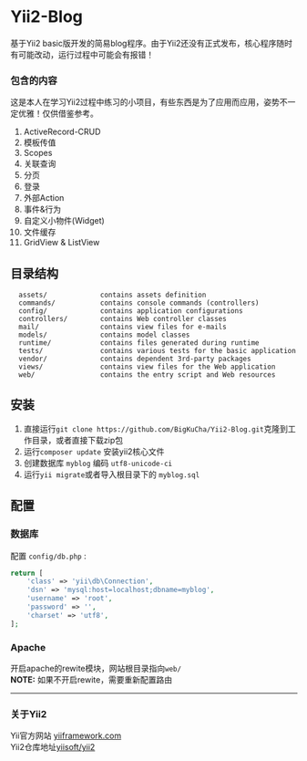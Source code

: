 Yii2-Blog
================================

基于Yii2 basic版开发的简易blog程序。由于Yii2还没有正式发布，核心程序随时有可能改动，运行过程中可能会有报错！

###  包含的内容
这是本人在学习Yii2过程中练习的小项目，有些东西是为了应用而应用，姿势不一定优雅！仅供借鉴参考。  
1.  ActiveRecord-CRUD  
2.  模板传值  
3.  Scopes  
4.  关联查询  
5.  分页  
6.  登录  
7.  外部Action  
8.  事件&行为  
9.  自定义小物件(Widget)  
10.  文件缓存  
11.  GridView & ListView  

目录结构
-------------------

      assets/             contains assets definition
      commands/           contains console commands (controllers)
      config/             contains application configurations
      controllers/        contains Web controller classes
      mail/               contains view files for e-mails
      models/             contains model classes
      runtime/            contains files generated during runtime
      tests/              contains various tests for the basic application
      vendor/             contains dependent 3rd-party packages
      views/              contains view files for the Web application
      web/                contains the entry script and Web resources



安装
------------

1.  直接运行`git clone https://github.com/BigKuCha/Yii2-Blog.git`克隆到工作目录，或者直接下载zip包
2.  运行`composer update` 安装yii2核心文件
3.  创建数据库 `myblog` 编码 `utf8-unicode-ci`
4.  运行`yii migrate`或者导入根目录下的 `myblog.sql`

配置
-------------

### 数据库

配置 `config/db.php` :

```php
return [
    'class' => 'yii\db\Connection',
    'dsn' => 'mysql:host=localhost;dbname=myblog',
    'username' => 'root',
    'password' => '',
    'charset' => 'utf8',
];
```
###  Apache
开启apache的rewite模块，网站根目录指向`web/`  
**NOTE:** 如果不开启rewite，需要重新配置路由



------------

### 关于Yii2
Yii官方网站 [yiiframework.com](http://www.yiiframework.com)  
Yii2仓库地址[yiisoft/yii2](https://github.com/yiisoft/yii2)




